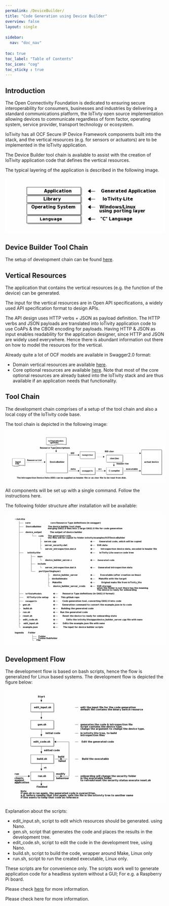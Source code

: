 ```yaml
---
permalink: /DeviceBuilder/
title: "Code Generation using Device Builder"
overview: false
layout: single

sidebar:
  nav: "doc_nav"

toc: true
toc_label: "Table of Contents"
toc_icon: "cog"
toc_sticky : true
---
```


## Introduction

The Open Connectivity Foundation is dedicated to ensuring secure interoperability for consumers, businesses and industries by delivering a standard communications platform,  the IoTivty open source implementation allowing devices to communicate regardless of form factor, operating system, service provider, transport technology or ecosystem.

IoTivity has all OCF Secure IP Device Framework components built into the stack, and the vertical resources (e.g. for sensors or actuators) are to be implemented in the IoTivity application.

The Device Builder tool chain is available to assist with the creation of IoTivity application code that defines the vertical resources.

The typical layering of the application is described in the following image. 


![Stack layer](/assets/images/lite-stack.png)

## Device Builder Tool Chain
The setup of development chain can be found [here](https://openconnectivity.github.io/IOTivity-Lite-setup/).

## Vertical Resources
The application that contains the vertical resources (e.g. the function of the device) can be generated.

The input for the vertical resources are in Open API specifications, a widely used API specification format to design APIs.

The API design uses HTTP verbs + JSON as payload definition. 
The HTTP verbs and JSON payloads are translated into IoTivity application code to use CoAPs & the CBOR encoding for payloads. 
Having HTTP & JSON as input enables readability for the application designer, since HTTP and JSON are widely used everywhere. 
Hence there is abundant information out there on how to model the resources for the vertical.

Already quite a lot of OCF models are available in Swagger2.0 format:

* Domain vertical resources are available [here](https://github.com/openconnectivityfoundation/IoTDataModels).
* Core optional resources are available [here](https://github.com/openconnectivityfoundation/core-extensions).
Note that most of the core optional resources are already baked into the IoTivity stack and are thus available if an application needs that functionality.

## Tool Chain

The development chain comprises of a setup of the tool chain and also a local copy of the IoTivity code base.

The tool chain is depicted in the following image:


![Tool Chain](/assets/images/toolchain.png)

All components will be set up with a single command. Follow the instructions here.

The following folder structure after installation will be available:

![folder structure](/assets/images/folderlayout.png)

## Development Flow
The development flow is based on bash scripts, hence the flow is generalized for Linux based systems. The development flow is depicted the figure below:

![development process](/assets/images/dev-process.png)

Explanation about the scripts:

* edit_input.sh, script to edit which resources should be generated. using Nano.
* gen.sh, script that generates the code and places the results in the development tree.
* edit_code.sh, script to edit the code in the development tree, using Nano. 
* build.sh, script to build the code, wrapper around Make, Linux only
* run.sh, script to run the created executable, Linux only.

These scripts are for convenience only. The scripts work well to generate application code for a headless system without a GUI; For e.g. a Raspberry Pi board.

Please check [here](https://openconnectivity.github.io/IOTivity-Lite-setup/#development-flow) for more information.

Please check here for more information.